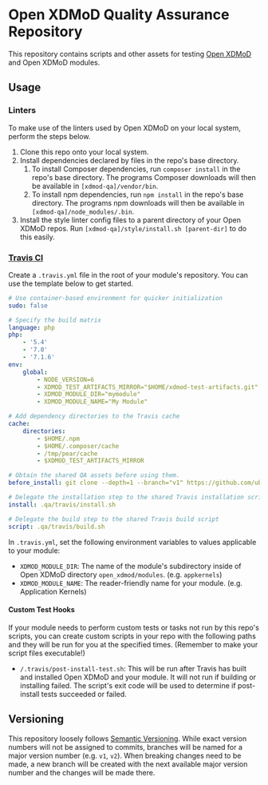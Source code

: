 # Open XDMoD Quality Assurance Repository

This repository contains scripts and other assets for testing [Open XDMoD](http://open.xdmod.org) and Open XDMoD modules.

## Usage

### Linters

To make use of the linters used by Open XDMoD on your local system, perform the steps below.

1. Clone this repo onto your local system.
1. Install dependencies declared by files in the repo's base directory.
    1. To install Composer dependencies, run `composer install` in the repo's base directory. The programs Composer downloads will then be available in `[xdmod-qa]/vendor/bin`.
    1. To install npm dependencies, run `npm install` in the repo's base directory. The programs npm downloads will then be available in `[xdmod-qa]/node_modules/.bin`.
1. Install the style linter config files to a parent directory of your Open XDMoD repos. Run `[xdmod-qa]/style/install.sh [parent-dir]` to do this easily.

### [Travis CI](https://travis-ci.org)

Create a `.travis.yml` file in the root of your module's repository. You can use the template below to get started.

```yaml
# Use container-based environment for quicker initialization
sudo: false

# Specify the build matrix
language: php
php:
    - '5.4'
    - '7.0'
    - '7.1.6'
env:
    global:
        - NODE_VERSION=6
        - XDMOD_TEST_ARTIFACTS_MIRROR="$HOME/xdmod-test-artifacts.git"
        - XDMOD_MODULE_DIR="mymodule"
        - XDMOD_MODULE_NAME="My Module"

# Add dependency directories to the Travis cache
cache:
    directories:
        - $HOME/.npm
        - $HOME/.composer/cache
        - /tmp/pear/cache
        - $XDMOD_TEST_ARTIFACTS_MIRROR

# Obtain the shared QA assets before using them.
before_install: git clone --depth=1 --branch="v1" https://github.com/ubccr/xdmod-qa.git .qa

# Delegate the installation step to the shared Travis installation script
install: .qa/travis/install.sh

# Delegate the build step to the shared Travis build script
script: .qa/travis/build.sh
```

In `.travis.yml`, set the following environment variables to values applicable to your module:

- `XDMOD_MODULE_DIR`: The name of the module's subdirectory inside of Open XDMoD directory `open_xdmod/modules`. (e.g. `appkernels`)
- `XDMOD_MODULE_NAME`: The reader-friendly name for your module. (e.g. Application Kernels)

#### Custom Test Hooks

If your module needs to perform custom tests or tasks not run by this repo's scripts, you can create custom scripts in your repo with the following paths and they will be run for you at the specified times. (Remember to make your script files executable!)

- `/.travis/post-install-test.sh`: This will be run after Travis has built and installed Open XDMoD and your module. It will not run if building or installing failed. The script's exit code will be used to determine if post-install tests succeeded or failed.

## Versioning

This repository loosely follows [Semantic Versioning](http://semver.org). While exact version numbers will not be assigned to commits, branches will be named for a major version number (e.g. `v1`, `v2`). When breaking changes need to be made, a new branch will be created with the next available major version number and the changes will be made there.
